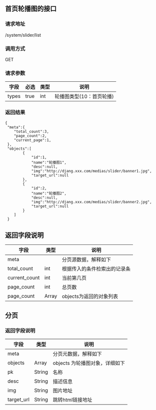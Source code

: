 ## 首页轮播图的接口
### 请求地址
/system/slider/list
### 调用方式
GET
### 请求参数
<table>
    <thead>
        <tr>
            <th>字段</th>
            <th>必选</th>
            <th>类型</th>
            <th>说明</th>
        </tr>
    </thead>
 <tbody>
        <tr>
            <td>types</td>
            <td>true</td>
            <td>int</td>
            <td>轮播图类型(10：首页轮播)</td>
    </tbody>
</table>

### 返回结果

```
{
 "meta":{
    "total_count":3,
    "page_count":2,
    "current_page":1,
 },
 "objects":[
        {
            "id":1,
            "name":"轮播图1",
            "desc":null,
            "img":"http://djang.xxx.com/medias/slider/banner1.jpg",
            "target_url":null
        },
        {
            "id":2,
            "name":"轮播图2",
            "desc":null,
            "img":"http://djang.xxx.com/medias/slider/banner2.jpg",
            "target_url":null
        }
    ]
 }
```

## 返回字段说明
<table class="table table-hover table-condensed">
    <thead>
        <tr>
            <th>
                字段
            </th>
            <th>
                类型
            </th>
            <th>
                说明
            </th>
        </tr>
    </thead>
    <tbody>
        <tr>
            <td>meta</td>
            <td></td>
            <td>分页源数据，解释如下</td>
        </tr>
        <tr>
            <td>total_count</td>
            <td>int</td>
            <td>根据传入的条件检索出的记录条</td>
        </tr>
        <tr>
            <td>current_count</td>
            <td>int</td>
            <td>当前第几页</td>
        </tr>
        <tr>
            <td>page_count</td>
            <td>int</td>
            <td>总页数</td>
        </tr>
<tr class="info">
            <td>page_count</td>
            <td>Array</td>
            <td>objects为返回的对象列表</td>
        </tr>
    </tbody>
</table>

## 分页
### 返回字段说明

<table class="table table-hover table-condensed">
    <thead>
        <tr>
            <th>
                字段
            </th>
            <th>
                类型
            </th>
            <th>
                说明
            </th>
        </tr>
    </thead>
    <tbody>
        <tr>
            <td>meta</td>
            <td></td>
            <td>分页元数据，解释如下</td>
        </tr>
        <tr class="info">
            <td>objects</td>
            <td>Array</td>
            <td>objects 为轮播图对象，详细如下</td>
        </tr>
        <tr>
            <td>pk</td>
            <td>String</td>
            <td>名称</td>
        </tr>
        <tr>
            <td>desc</td>
            <td>String</td>
            <td>描述信息</td>
        </tr>
        <tr>
            <td>img</td>
            <td>String</td>
            <td>图片地址</td>
        </tr>
        <tr>
            <td>target_url</td>
            <td>String</td>
            <td>跳转html链接地址</td>
        </tr>
    </tbody>
</table>